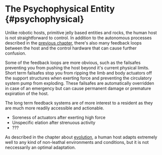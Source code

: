 # The Psychophysical Entity {#psychophysical}

Unlike robotic hosts, primitive jelly based entities and rocks, the human host is not straightforward to control. In addition to the autonomous processes described in the [previous chapter](#control), there's also many feedback loops between the host and the control hardware that can cause further confusion.


Some of the feedback loops are more obvious, such as the failsafes preventing you from pushing the host beyond it's current physical limits. Short term failsafes stop you from ripping the limb and body actuators off the support structures when exerting force and preventing the circulatory system pump from exploding. These failsafes are automatically overridden in case of an emergency but can cause permanent damage or premature expiration of the host.

The long term feedback systems are of more interest to a resident as they are much more readily accessible and actionable. 

* Soreness of actuators after exerting high force
* Unspecific elation after strenuous activity
* ???

As described in the chapter about [evolution](#evolution), a human host adapts extremely well to any kind of non-leathal environments and conditions, but it is not neccessarily an optimal adaptation.

